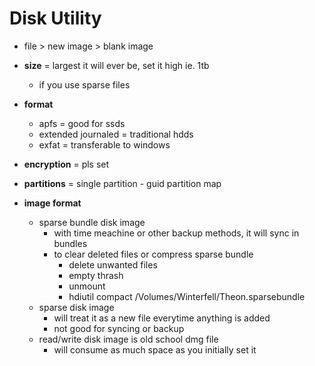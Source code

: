 # Disk Utility

-	file > new image > blank image

-	**size** = largest it will ever be, set it high ie. 1tb
	-	if you use sparse files
-	**format**
	- 	apfs = good for ssds
	-	extended journaled = traditional hdds
	-	exfat = transferable to windows
-	**encryption** = pls set
-	**partitions** = single partition - guid partition map
-	**image format**
	-	sparse bundle disk image
		-	with time meachine or other backup methods, it will sync in bundles
		-	to clear deleted files or compress sparse bundle
			-	delete unwanted files
			-	empty thrash
			-	unmount
			-	hdiutil compact /Volumes/Winterfell/Theon.sparsebundle
	-	sparse disk image
		-	will treat it as a new file everytime anything is added
		-	not good for syncing or backup
	-	read/write disk image is old school dmg file
		-	will consume as much space as you initially set it
